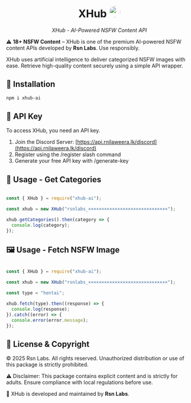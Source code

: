 <h1 align="center"><b>XHub</b> <img src="https://i.ibb.co/0J89TrT/rsn-bot-1.png" width="30" style="border-radius: 50%; margin-bottom: -5px"></h1>
<p align="center"><i>XHub - AI-Powered NSFW Content API</i></p>

⚠️ **18+ NSFW Content** – XHub is one of the premium AI-powered NSFW content APIs developed by **Rsn Labs**. Use responsibly.

XHub uses artificial intelligence to deliver categorized NSFW images with ease. Retrieve high-quality content securely using a simple API wrapper.

## 🚀 Installation

```bash
npm i xhub-ai
```

## 🔑 API Key

To access XHub, you need an API key.

1. Join the Discord Server: [https://api.rnilaweera.lk/discord](https://api.rnilaweera.lk/discord)
2. Register using the /register slash command
3. Generate your free API key with /generate-key

## 📂 Usage - Get Categories
```javascript

const { XHub } = require("xhub-ai");

const xhub = new XHub("rsnlabs_××××××××××××××××××××××××××××××");

xhub.getCategories().then(category => {
  console.log(category);
});
```

## 🖼 Usage - Fetch NSFW Image
```javascript

const { XHub } = require("xhub-ai");

const xhub = new XHub("rsnlabs_××××××××××××××××××××××××××××××");

const type = "hentai";

xhub.fetch(type).then((response) => {
  console.log(response);
}).catch((error) => {
  console.error(error.message);
});
```

## 📜 License & Copyright

© 2025 Rsn Labs. All rights reserved.
Unauthorized distribution or use of this package is strictly prohibited.


⚠️ Disclaimer: This package contains explicit content and is strictly for adults. Ensure compliance with local regulations before use.

🔞 XHub is developed and maintained by **Rsn Labs**.